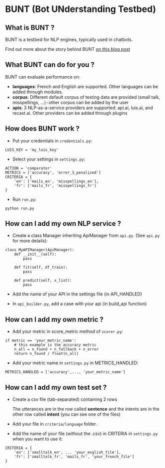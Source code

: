 # BUNT (Bot UNderstanding Testbed)


## What is BUNT ?

BUNT is a testbed for NLP engines, typically used in chatbots.

Find out more about the story behind BUNT [on this blog post](https://medium.com/@Zelros/open-sourcing-bunt-a-bot-understanding-testbed-75ee060a10d6#.t372ihurw)


## What BUNT can do for you ?

BUNT can evaluate performance on:

- **languages**: French and English are supported. Other languages can be added through modules.
- **corpus**: Different default corpus of testing data are provided (small talk, misspellings, …) - other corpus can be added by the user
- **apis**: 3 NLP-as-a-service providers are supported: api.ai, luis.ai, and recast.ai. Other providers can be added through plugins


## How does BUNT work ?

- Put your credentials in ```credentials.py```:

```
LUIS_KEY = 'my_luis_key'
```

- Select your settings in ```settings.py```:

```
ACTION = 'comparator'
METRICS = ['accuracy', 'error_3_penalized']
CRITERIA = {
    'en': ['mails_en', 'misspellings_en'],
    'fr': ['mails_fr', 'misspellings_fr']
}
```

- Run ```run.py```:

```
python run.py
```


## How can I add my own NLP service ?

- Create a class Manager inheriting ApiManager from ```api.py```. (See ```api.py``` for more details):

```
class MyAPIManager(ApiManager):
    def __init__(self):
        pass
    
    def fit(self, df_train):
        pass
        
    def predict(self, x_list):
        pass
```

- Add the name of your API in the settings file (in API_HANDLED)

- In ```api_builder.py```, add a case with your api (in build_api function)


## How can I add my own metric ?

- Add your metric in score_metric method of ```scorer.py```:

```
if metric == 'your_metric_name':
    # this example is the accuracy metric
    n_all = n_found + n_fallback + n_error
    return n_found / float(n_all)
```

- Add your metric name in ```settings.py``` in METRICS_HANDLED:

```
METRICS_HANDLED = ['accuracy',..., 'your_metric_name']
```


## How can I add my own test set ?

- Create a csv file (tab-separated) containing 2 rows

    The utterances are in the row called **sentence** and the intents are in the other row called **intent**
    (you can see one of the files)
    
- Add your file in ```criteria/language``` folder.

- Add the name of your file (without the *.csv*) in CRITERIA in ```settings.py``` when you want to use it:

```
CRITERIA = {
    'en': ['smalltalk_en', ... 'your_english_file'],
    'fr': ['smalltalk_fr', 'mails_fr', 'your_french_file']
}
```
